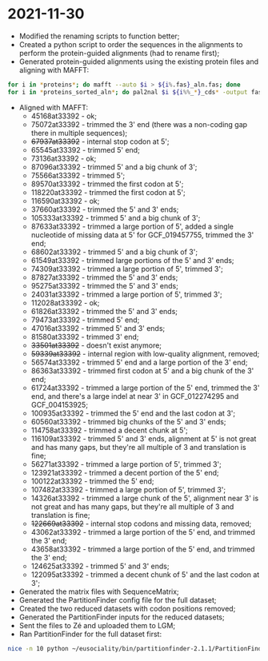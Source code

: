 # 2021-11-30

- Modified the renaming scripts to function better;
- Created a python script to order the sequences in the alignments to perform the protein-guided alignments (had to rename first);
- Generated protein-guided alignments using the existing protein files and aligning with MAFFT:
```bash
for i in *proteins*; do mafft --auto $i > ${i%.fas}_aln.fas; done
for i in *proteins_sorted_aln*; do pal2nal $i ${i%%_*}_cds* -output fasta > ${i%%_*}_cds_sorted_aln.fas; done
```
- Aligned with MAFFT:
	- 45168at33392 - ok;
	- 75072at33392 - trimmed the 3' end (there was a non-coding gap there in multiple sequences);
	- ~~67937at33392~~ - internal stop codon at 5';
	- 65545at33392 - trimmed 5' end;
	- 73136at33392 - ok;
	- 87096at33392 - trimmed 5' and a big chunk of 3';
	- 75566at33392 - trimmed 5';
	- 89570at33392 - trimmed the first codon at 5';
	- 118220at33392 - trimmed the first codon at 5';
	- 116590at33392 - ok;
	- 37660at33392 - trimmed the 5' and 3' ends;
	- 105333at33392 - trimmed 5' and a big chunk of 3';
	- 87633at33392 - trimmed a large portion of 5', added a single nucleotide of missing data at 5' for GCF_019457755, trimmed the 3' end;
	- 68602at33392 - trimmed 5' and a big chunk of 3';
	- 61549at33392 - trimmed large portions of the 5' and 3' ends;
	- 74309at33392 - trimmed a large portion of 5', trimmed 3';
	- 87827at33392 - trimmed the 5' and 3' ends;
	- 95275at33392 - trimmed the 5' and 3' ends;
	- 24031at33392 - trimmed a large portion of 5', trimmed 3';
	- 112028at33392 - ok;
	- 61826at33392 - trimmed the 5' and 3' ends;
	- 79473at33392 - trimmed 5' end;
	- 47016at33392 - trimmed 5' and 3' ends;
	- 81580at33392 - trimmed 3' end;
	- ~~33501at33392~~ - doesn't exist anymore;
	- ~~59339at33392~~ - internal region with low-quality alignment, removed;
	- 56574at33392 - trimmed 5' end and a large portion of the 3' end;
	- 86363at33392 - trimmed first codon at 5' and a big chunk of the 3' end;
	- 61724at33392 - trimmed a large portion of the 5' end, trimmed the 3' end, and there's a large indel at near 3' in GCF_012274295 and GCF_004153925;
	- 100935at33392 - trimmed the 5' end and the last codon at 3';
	- 60560at33392 - trimmed big chunks of the 5' and 3' ends;
	- 114758at33392 - trimmed a decent chunk at 5';
	- 116109at33392 - trimmed 5' and 3' ends, alignment at 5' is not great and has many gaps, but they're all multiple of 3 and translation is fine;
	- 56271at33392 - trimmed a large portion of 5', trimmed 3';
	- 123921at33392 - trimmed a decent portion of the 5' end;
	- 100122at33392 - trimmed the 5' end;
	- 107482at33392 - trimmed a large portion of 5', trimmed 3';
	- 14326at33392 - trimmed a large chunk of the 5', alignment near 3' is not great and has many gaps, but they're all multiple of 3 and translation is fine;
	- ~~122669at33392~~ - internal stop codons and missing data, removed;
	- 43062at33392 - trimmed a large portion of the 5' end, and trimmed the 3' end;
	- 43658at33392 - trimmed a large portion of the 5' end, and trimmed the 3' end;
	- 124625at33392 - trimmed 5' and 3' ends;
	- 122095at33392 - trimmed a decent chunk of 5' and the last codon at 3';
- Generated the matrix files with SequenceMatrix;
- Generated the PartitionFinder config file for the full dataset;
- Created the two reduced datasets with codon positions removed;
- Generated the PartitionFinder inputs for the reduced datasets;
- Sent the files to Zé and uploaded them to LGM;
- Ran PartitionFinder for the full dataset first:
```bash
nice -n 10 python ~/eusociality/bin/partitionfinder-2.1.1/PartitionFinder.py -p 50 partition_finder_full_dataset/
```